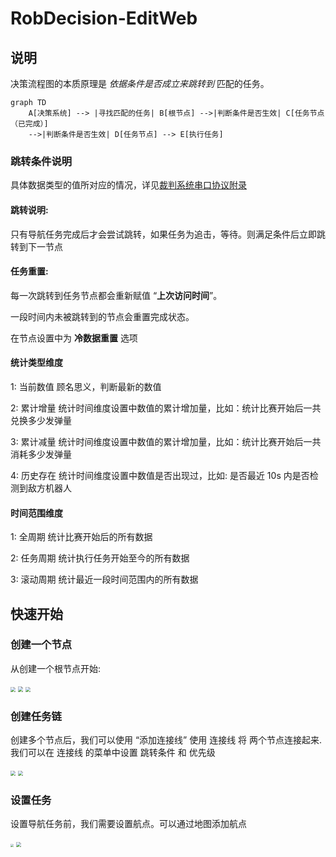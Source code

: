 # RobDecision-EditWeb

## 说明

决策流程图的本质原理是 *依据条件是否成立来跳转到*  匹配的任务。


```mermaid
graph TD
    A[决策系统] --> |寻找匹配的任务| B[根节点] -->|判断条件是否生效| C[任务节点（已完成）]
    -->|判断条件是否生效| D[任务节点] --> E[执行任务]
```





### 跳转条件说明

具体数据类型的值所对应的情况，详见[裁判系统串口协议附录](https://github.com/Cube004/RobDecision-EditWeb/blob/master/rules/RoboMaster%20%E8%A3%81%E5%88%A4%E7%B3%BB%E7%BB%9F%E4%B8%B2%E5%8F%A3%E5%8D%8F%E8%AE%AE%E9%99%84%E5%BD%95%20V1.7.0%EF%BC%8820241225%EF%BC%89.pdf)



#### 跳转说明:

只有导航任务完成后才会尝试跳转，如果任务为追击，等待。则满足条件后立即跳转到下一节点



#### 任务重置:

每一次跳转到任务节点都会重新赋值 “**上次访问时间**”。

一段时间内未被跳转到的节点会重置完成状态。

在节点设置中为 **冷数据重置** 选项



#### 统计类型维度

1: 当前数值    顾名思义，判断最新的数值

2: 累计增量    统计时间维度设置中数值的累计增加量，比如：统计比赛开始后一共兑换多少发弹量

3: 累计减量    统计时间维度设置中数值的累计增加量，比如：统计比赛开始后一共消耗多少发弹量

4: 历史存在    统计时间维度设置中数值是否出现过，比如:  是否最近 10s 内是否检测到敌方机器人



#### 时间范围维度

1: 全周期   统计比赛开始后的所有数据

2: 任务周期  统计执行任务开始至今的所有数据

3: 滚动周期  统计最近一段时间范围内的所有数据



## 快速开始

### 创建一个节点

从创建一个根节点开始:

<img src="assets/1.png" style="zoom:50%;" />

<img src="assets/2.png" style="zoom: 52.5%;" />

<img src="assets/3.png" style="zoom:51%;" />

### 创建任务链

创建多个节点后，我们可以使用 “添加连接线” 使用 连接线 将 两个节点连接起来.
我们可以在 连接线 的菜单中设置 跳转条件 和 优先级

<img src="assets/4.png" style="zoom:50%;" />

<img src="assets/5.png" style="zoom:52%;" />

### 设置任务

设置导航任务前，我们需要设置航点。可以通过地图添加航点

<img src="assets/6.png" style="zoom: 33%;" />

<img src="assets/7.png" style="zoom: 50%;" />

